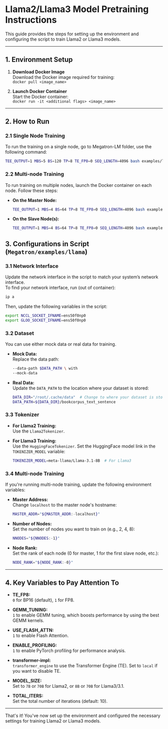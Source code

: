 # Llama2/Llama3 Model Pretraining Instructions

This guide provides the steps for setting up the environment and configuring the script to train Llama2 or Llama3 models.

---

## 1. Environment Setup

1. **Download Docker Image**  
   Download the Docker image required for training:  
   `docker pull <image_name>`

2. **Launch Docker Container**  
   Start the Docker container:  
   `docker run -it <additional flags> <image_name>`

---

## 2. How to Run

### 2.1 Single Node Training
To run the training on a single node, go to Megatron-LM folder, use the following command:
```bash
TEE_OUTPUT=1 MBS=5 BS=120 TP=8 TE_FP8=0 SEQ_LENGTH=4096 bash examples/llama/train_llama2.sh
```


### 2.2 Multi-node Training
To run training on multiple nodes, launch the Docker container on each node. Follow these steps:

- **On the Master Node:**
  ```bash
  TEE_OUTPUT=1 MBS=4 BS=64 TP=8 TE_FP8=0 SEQ_LENGTH=4096 bash examples/llama/train_llama2.sh
  ```

- **On the Slave Node(s):**
  ```bash
  TEE_OUTPUT=1 MBS=4 BS=64 TP=8 TE_FP8=0 SEQ_LENGTH=4096 bash examples/llama/train_llama2.sh
  ```

## 3. Configurations in Script (`Megatron/examples/llama`)

### 3.1 Network Interface
Update the network interface in the script to match your system’s network interface.  
To find your network interface, run (out of container):  
```bash
ip a
```
Then, update the following variables in the script:  
```bash
export NCCL_SOCKET_IFNAME=ens50f0np0
export GLOO_SOCKET_IFNAME=ens50f0np0
```

### 3.2 Dataset
You can use either mock data or real data for training.

- **Mock Data:**  
  Replace the data path:
  ```bash
  --data-path $DATA_PATH \ with 
  --mock-data
  ```

- **Real Data:**  
  Update the `DATA_PATH` to the location where your dataset is stored:
  ```bash
  DATA_DIR="/root/.cache/data"  # Change to where your dataset is stored
  DATA_PATH=${DATA_DIR}/bookcorpus_text_sentence
  ```

### 3.3 Tokenizer

- **For Llama2 Training:**  
  Use the `Llama2Tokenizer`.

- **For Llama3 Training:**  
  Use the `HuggingFaceTokenizer`. Set the HuggingFace model link in the `TOKENIZER_MODEL` variable:
  ```bash
  TOKENIZER_MODEL=meta-llama/Llama-3.1-8B  # For Llama3
  ```

### 3.4 Multi-node Training
If you're running multi-node training, update the following environment variables:

- **Master Address:**  
  Change `localhost` to the master node's hostname:
  ```bash
  MASTER_ADDR="${MASTER_ADDR:-localhost}"
  ```

- **Number of Nodes:**  
  Set the number of nodes you want to train on (e.g., 2, 4, 8):
  ```bash
  NNODES="${NNODES:-1}"
  ```

- **Node Rank:**  
  Set the rank of each node (0 for master, 1 for the first slave node, etc.):
  ```bash
  NODE_RANK="${NODE_RANK:-0}"
  ```

---

## 4. Key Variables to Pay Attention To

- **TE_FP8:**  
  `0` for BP16 (default), `1` for FP8.

- **GEMM_TUNING:**  
  `1` to enable GEMM tuning, which boosts performance by using the best GEMM kernels.

- **USE_FLASH_ATTN:**  
  `1` to enable Flash Attention.

- **ENABLE_PROFILING:**  
  `1` to enable PyTorch profiling for performance analysis.

- **transformer-impl:**  
  `transformer_engine` to use the Transformer Engine (TE). Set to `local` if you want to disable TE.

- **MODEL_SIZE:**  
  Set to `7B` or `70B` for Llama2, or `8B` or `70B` for Llama3/3.1.

- **TOTAL_ITERS:**  
  Set the total number of iterations (default: 10).

--- 

That's it! You've now set up the environment and configured the necessary settings for training Llama2 or Llama3 models.